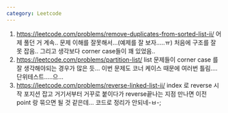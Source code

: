 ```yaml
---
category: Leetcode
---
```


1. <https://leetcode.com/problems/remove-duplicates-from-sorted-list-ii/> 어제 풀던 거 계속.. 문제 이해를 잘못해서...(예제를 잘 보자.....ㅠ) 처음에 구조를 잘못 잡음.. 그리고 생각보다 corner case들이 꽤 있었음..
2. <https://leetcode.com/problems/partition-list/> list 문제들이 corner case 를 잘 생각해야되는 경우가 많은 듯... 이번 문제도 코너 케이스 때문에 여러번 틀림.... 단위테스트.....으...
3. <https://leetcode.com/problems/reverse-linked-list-ii/> index 로 reverse 시작 포지션 잡고 거기서부터 거꾸로 붙이다가 reverse끝나는 지점 만나면 이전 point 랑 묶으면 될 것 같은데... 코드로 정리가 안되네-ㅂ-;

